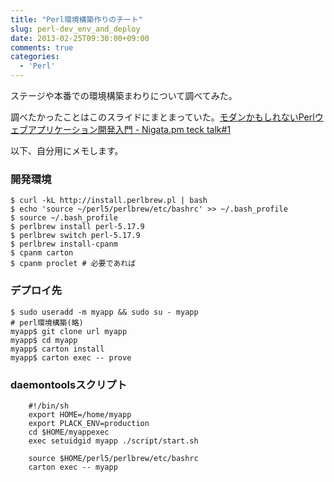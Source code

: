 ```yaml
---
title: "Perl環境構築作りのチート"
slug: perl-dev_env_and_deploy
date: 2013-02-25T09:30:00+09:00
comments: true
categories: 
  - 'Perl'
---
```


ステージや本番での環境構築まわりについて調べてみた。

<!--more-->

調べたかったことはこのスライドにまとまっていた。[モダンかもしれないPerlウェブアプリケーション開発入門 - Nigata.pm teck talk#1](http://www.slideshare.net/ImaiHayato/niigatapm-1)

以下、自分用にメモします。


### 開発環境

    $ curl -kL http://install.perlbrew.pl | bash
    $ echo 'source ~/perl5/perlbrew/etc/bashrc' >> ~/.bash_profile
    $ source ~/.bash_profile
    $ perlbrew install perl-5.17.9
    $ perlbrew switch perl-5.17.9
    $ perlbrew install-cpanm
    $ cpanm carton
    $ cpanm proclet # 必要であれば

### デプロイ先

    $ sudo useradd -m myapp && sudo su - myapp
    # perl環境構築(略)
    myapp$ git clone url myapp
    myapp$ cd myapp
    myapp$ carton install
    myapp$ carton exec -- prove

### daemontoolsスクリプト

~~~
    #!/bin/sh
    export HOME=/home/myapp
    export PLACK_ENV=production
    cd $HOME/myappexec
    exec setuidgid myapp ./script/start.sh
~~~

~~~
    source $HOME/perl5/perlbrew/etc/bashrc
    carton exec -- myapp
~~~

